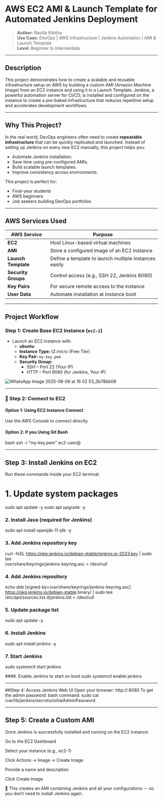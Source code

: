 #  AWS EC2 AMI & Launch Template for Automated Jenkins Deployment

> **Author:** Ravilla Kikitha  
> **Use Case:** DevOps | AWS Infrastructure | Jenkins Automation | AMI & Launch Template  
> **Level:** Beginner to Intermediate  

---

##  Description

This project demonstrates how to create a scalable and reusable infrastructure setup on AWS by building a custom AMI (Amazon Machine Image) from an EC2 instance and using it in a Launch Template. Jenkins, a powerful automation server for CI/CD, is installed and configured on the instance to create a pre-baked infrastructure that reduces repetitive setup and accelerates development workflows.

---

##  Why This Project?

In the real world, DevOps engineers often need to create **repeatable infrastructure** that can be quickly replicated and launched. Instead of setting up Jenkins on every new EC2 manually, this project helps you:

- Automate Jenkins installation.
- Save time using pre-configured AMIs.
- Build scalable launch templates.
- Improve consistency across environments.

This project is perfect for:
- Final-year students
- AWS beginners
- Job seekers building DevOps portfolios

---

##  AWS Services Used

| AWS Service        | Purpose                                                                 |
|--------------------|-------------------------------------------------------------------------|
| **EC2**            | Host Linux-based virtual machines                                       |
| **AMI**            | Store a configured image of an EC2 instance                             |
| **Launch Template**| Define a template to launch multiple instances easily                   |
| **Security Groups**| Control access (e.g., SSH 22, Jenkins 8080)                             |
| **Key Pairs**      | For secure remote access to the instance                                |
| **User Data**      | Automate installation at instance boot                                  |

---

##  Project Workflow

###  Step 1: Create Base EC2 Instance (`ec2-1`)

- Launch an EC2 instance with:
  - **ubuntu**
  - **Instance Type:** t2.micro (Free Tier)
  - **Key Pair:** `my-key.pem`
  - **Security Group:**
    - SSH – Port 22 (Your IP)
    - HTTP – Port 8080 (for Jenkins, Your IP)

 
 ![WhatsApp Image 2025-08-06 at 16 02 53_3b78bb08](https://github.com/user-attachments/assets/f20813d8-21bc-47b8-8323-1013f0174396)


---

### 🔗 Step 2: Connect to EC2

#### Option 1: Using EC2 Instance Connect  
Use the AWS Console to connect directly.

#### Option 2: if you Using Git Bash  
bash
ssh -i "my-key.pem" ec2-user@<public-ip-address>


---


## Step 3: Install Jenkins on EC2
Run these commands inside your EC2 terminal:
# 1. Update system packages
sudo apt update -y
sudo apt upgrade -y

### 2. Install Java (required for Jenkins)
sudo apt install openjdk-11-jdk -y

### 3. Add Jenkins repository key
curl -fsSL https://pkg.jenkins.io/debian-stable/jenkins.io-2023.key | sudo tee \
  /usr/share/keyrings/jenkins-keyring.asc > /dev/null

### 4. Add Jenkins repository
echo deb [signed-by=/usr/share/keyrings/jenkins-keyring.asc] \
  https://pkg.jenkins.io/debian-stable binary/ | sudo tee \
  /etc/apt/sources.list.d/jenkins.list > /dev/null

### 5. Update package list
sudo apt update -y

### 6. Install Jenkins
sudo apt install jenkins -y

### 7. Start Jenkins
sudo systemctl start jenkins

###8. Enable Jenkins to start on boot
sudo systemctl enable jenkins

---

##Step 4: Access Jenkins Web UI
Open your browser:
http://<public-ip>:8080
To get the admin password:
bash command:
sudo cat /var/lib/jenkins/secrets/initialAdminPassword

---

## Step 5: Create a Custom AMI
Once Jenkins is successfully installed and running on the EC2 instance:

Go to the EC2 Dashboard

Select your instance (e.g., ec2-1)

Click Actions → Image → Create Image

Provide a name and description

Click Create Image

🔁 This creates an AMI containing Jenkins and all your configurations — so you don’t need to install Jenkins again.
